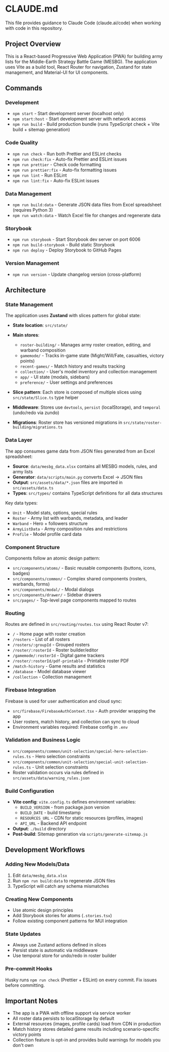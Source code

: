 # CLAUDE.md

This file provides guidance to Claude Code (claude.ai/code) when working with code in this repository.

## Project Overview

This is a React-based Progressive Web Application (PWA) for building army lists for the Middle-Earth Strategy Battle Game (MESBG). The application uses Vite as a build tool, React Router for navigation, Zustand for state management, and Material-UI for UI components.

## Commands

### Development

- `npm start` - Start development server (localhost only)
- `npm start:host` - Start development server with network access
- `npm run build` - Build production bundle (runs TypeScript check + Vite build + sitemap generation)

### Code Quality

- `npm run check` - Run both Prettier and ESLint checks
- `npm run check:fix` - Auto-fix Prettier and ESLint issues
- `npm run prettier` - Check code formatting
- `npm run prettier:fix` - Auto-fix formatting issues
- `npm run lint` - Run ESLint
- `npm run lint:fix` - Auto-fix ESLint issues

### Data Management

- `npm run build:data` - Generate JSON data files from Excel spreadsheet (requires Python 3)
- `npm run watch:data` - Watch Excel file for changes and regenerate data

### Storybook

- `npm run storybook` - Start Storybook dev server on port 6006
- `npm run build-storybook` - Build static Storybook
- `npm run deploy` - Deploy Storybook to GitHub Pages

### Version Management

- `npm run version` - Update changelog version (cross-platform)

## Architecture

### State Management

The application uses **Zustand** with slices pattern for global state:

- **State location**: `src/state/`
- **Main stores**:

  - `roster-building/` - Manages army roster creation, editing, and warband composition
  - `gamemode/` - Tracks in-game state (Might/Will/Fate, casualties, victory points)
  - `recent-games/` - Match history and results tracking
  - `collection/` - User's model inventory and collection management
  - `app/` - UI state (modals, sidebars)
  - `preference/` - User settings and preferences

- **Slice pattern**: Each store is composed of multiple slices using `src/state/Slice.ts` type helper
- **Middleware**: Stores use `devtools`, `persist` (localStorage), and `temporal` (undo/redo via zundo)
- **Migrations**: Roster store has versioned migrations in `src/state/roster-building/migrations.ts`

### Data Layer

The app consumes game data from JSON files generated from an Excel spreadsheet:

- **Source**: `data/mesbg_data.xlsx` contains all MESBG models, rules, and army lists
- **Generator**: `data/scripts/main.py` converts Excel → JSON files
- **Output**: `src/assets/data/*.json` files are imported in `src/assets/data.ts`
- **Types**: `src/types/` contains TypeScript definitions for all data structures

Key data types:

- `Unit` - Model stats, options, special rules
- `Roster` - Army list with warbands, metadata, and leader
- `Warband` - Hero + followers structure
- `ArmyListData` - Army composition rules and restrictions
- `Profile` - Model profile card data

### Component Structure

Components follow an atomic design pattern:

- `src/components/atoms/` - Basic reusable components (buttons, icons, badges)
- `src/components/common/` - Complex shared components (rosters, warbands, forms)
- `src/components/modal/` - Modal dialogs
- `src/components/drawer/` - Sidebar drawers
- `src/pages/` - Top-level page components mapped to routes

### Routing

Routes are defined in `src/routing/routes.tsx` using React Router v7:

- `/` - Home page with roster creation
- `/rosters` - List of all rosters
- `/rosters/:groupId` - Grouped rosters
- `/roster/:rosterId` - Roster builder/editor
- `/gamemode/:rosterId` - Digital game trackers
- `/roster/:rosterId/pdf-printable` - Printable roster PDF
- `/match-history` - Game results and statistics
- `/database` - Model database viewer
- `/collection` - Collection management

### Firebase Integration

Firebase is used for user authentication and cloud sync:

- `src/firebase/FirebaseAuthContext.tsx` - Auth provider wrapping the app
- User rosters, match history, and collection can sync to cloud
- Environment variables required: Firebase config in `.env`

### Validation and Business Logic

- `src/components/common/unit-selection/special-hero-selection-rules.ts` - Hero selection constraints
- `src/components/common/unit-selection/special-unit-selection-rules.ts` - Unit selection constraints
- Roster validation occurs via rules defined in `src/assets/data/warning_rules.json`

### Build Configuration

- **Vite config**: `vite.config.ts` defines environment variables:
  - `BUILD_VERSION` - from package.json version
  - `BUILD_DATE` - build timestamp
  - `RESOURCES_URL` - CDN for static resources (profiles, images)
  - `API_URL` - Backend API endpoint
- **Output**: `./build` directory
- **Post-build**: Sitemap generation via `scripts/generate-sitemap.js`

## Development Workflows

### Adding New Models/Data

1. Edit `data/mesbg_data.xlsx`
2. Run `npm run build:data` to regenerate JSON files
3. TypeScript will catch any schema mismatches

### Creating New Components

- Use atomic design principles
- Add Storybook stories for atoms (`.stories.tsx`)
- Follow existing component patterns for MUI integration

### State Updates

- Always use Zustand actions defined in slices
- Persist state is automatic via middleware
- Use temporal store for undo/redo in roster builder

### Pre-commit Hooks

Husky runs `npm run check` (Prettier + ESLint) on every commit. Fix issues before committing.

## Important Notes

- The app is a PWA with offline support via service worker
- All roster data persists to localStorage by default
- External resources (images, profile cards) load from CDN in production
- Match history stores detailed game results including scenario-specific victory points
- Collection feature is opt-in and provides build warnings for models you don't own
